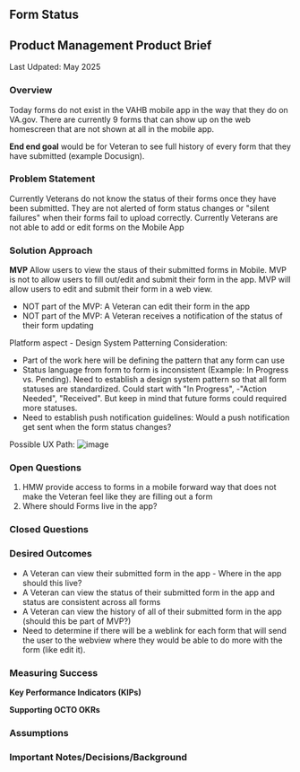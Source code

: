<h2>Form Status </h2>


<h2>Product Management Product Brief</h2>

Last Udpated: May 2025

<h3>Overview</h3>

Today forms do not exist in the VAHB mobile app in the way that they do on VA.gov. There are currently 9 forms that can show up on the web homescreen that are not shown at all in the mobile app. 

**End end goal** would be for Veteran to see full history of every form that they have submitted (example Docusign).

<h3>Problem Statement</h3>

Currently Veterans do not know the status of their forms once they have been submitted. They are not alerted of form status changes or "silent failures" when their forms fail to upload correctly. Currently Veterans are not able to add or edit forms on the Mobile App


<h3>Solution Approach</h3>

**MVP**
Allow users to view the staus of their submitted forms in Mobile. MVP is not to allow users to fill out/edit and submit their form in the app. MVP will allow users to edit and submit their form in a web view. 
- NOT part of the MVP: A Veteran can edit their form in the app
- NOT part of the MVP: A Veteran receives a notification of the status of their form updating

Platform aspect - Design System Patterning Consideration:
- Part of the work here will be defining the pattern that any form can use
- Status language from form to form is inconsistent (Example: In Progress vs. Pending). Need to establish a design system pattern so that all form statuses are standardized. Could start with "In Progress", -"Action Needed", "Received". But keep in mind that future forms could required more statuses.
- Need to establish push notification guidelines: Would a push notification get sent when the form status changes?

 
Possible UX Path: ![image](https://github.com/user-attachments/assets/a5ad2c03-bacd-4f13-83b1-41824fefe311)

<h3>Open Questions</h3>

1. HMW provide access to forms in a mobile forward way that does not make the Veteran feel like they are filling out a form
2. Where should Forms live in the app? 

<h3>Closed Questions</h3>

<h3>Desired Outcomes</h3>

- A Veteran can view their submitted form in the app - Where in the app should this live?
- A Veteran can view the status of their submitted form in the app and status are consistent across all forms
- A Veteran can view the history of all of their submitted form in the app (should this be part of MVP?)
- Need to determine if there will be a weblink for each form that will send the user to the webview where they would be able to do more with the form (like edit it).

<h3>Measuring Success</h3>

**Key Performance Indicators (KIPs)**

**Supporting OCTO OKRs**

<h3>Assumptions</h3>


<h3>Important Notes/Decisions/Background</h3>


